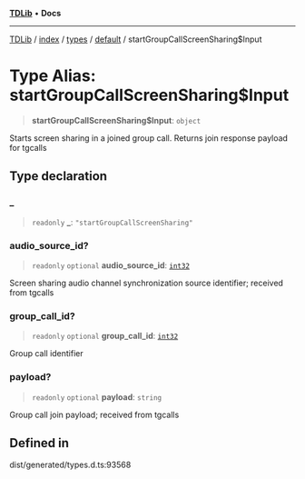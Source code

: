 [**TDLib**](../../../../../../README.md) • **Docs**

***

[TDLib](../../../../../../modules.md) / [index](../../../../../README.md) / [types](../../../README.md) / [default](../README.md) / startGroupCallScreenSharing$Input

# Type Alias: startGroupCallScreenSharing$Input

> **startGroupCallScreenSharing$Input**: `object`

Starts screen sharing in a joined group call. Returns join response payload for tgcalls

## Type declaration

### \_

> `readonly` **\_**: `"startGroupCallScreenSharing"`

### audio\_source\_id?

> `readonly` `optional` **audio\_source\_id**: [`int32`](int32.md)

Screen sharing audio channel synchronization source identifier; received from tgcalls

### group\_call\_id?

> `readonly` `optional` **group\_call\_id**: [`int32`](int32.md)

Group call identifier

### payload?

> `readonly` `optional` **payload**: `string`

Group call join payload; received from tgcalls

## Defined in

dist/generated/types.d.ts:93568
